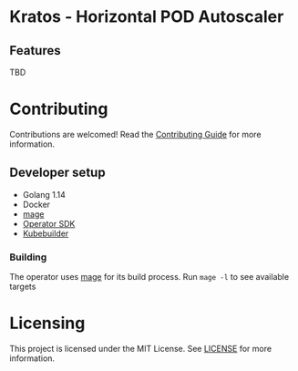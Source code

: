 <!--/*
     *
     * Copyright 2020 Adobe
     * All Rights Reserved.
     *
     * NOTICE: Adobe permits you to use, modify, and distribute this file in
     * accordance with the terms of the Adobe license agreement accompanying
     * it. If you have received this file from a source other than Adobe,
     * then your use, modification, or distribution of it requires the prior
     * written permission of Adobe.
     *
     */-->
# Kratos - Horizontal POD Autoscaler

## Features
TBD

# Contributing

Contributions are welcomed! Read the [Contributing Guide](./.github/CONTRIBUTING.md) for more information.

## Developer setup

* Golang 1.14
* Docker
* [mage](https://magefile.org/)
* [Operator SDK](https://sdk.operatorframework.io/docs/installation/install-operator-sdk/)
* [Kubebuilder](https://book.kubebuilder.io/quick-start.html#installation)

### Building
The operator uses [mage](https://magefile.org/) for its build process. Run `mage -l` to see available targets


# Licensing

This project is licensed under the MIT License. See [LICENSE](LICENSE) for more information.
